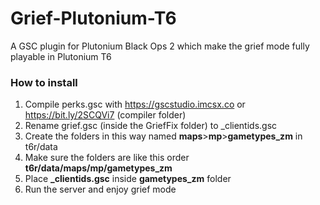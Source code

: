 # Grief-Plutonium-T6
 A GSC plugin for Plutonium Black Ops 2 which make the grief mode fully playable in Plutonium T6
### How to install
1. Compile perks.gsc with https://gscstudio.imcsx.co or https://bit.ly/2SCQVi7 (compiler folder)
2. Rename grief.gsc (inside the GriefFix folder) to _clientids.gsc
3. Create the folders in this way named **maps**>**mp**>**gametypes_zm** in t6r/data
4. Make sure the folders are like this order **t6r/data/maps/mp/gametypes_zm**
5. Place **_clientids.gsc** inside **gametypes_zm** folder
6. Run the server and enjoy grief mode
